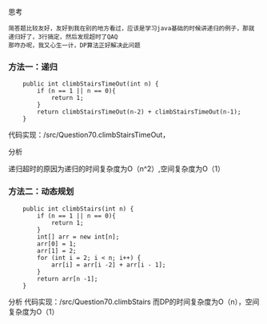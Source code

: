 思考

    简答题比较友好，友好到我在别的地方看过，应该是学习java基础的时候讲递归的例子，那就递归好了，3行搞定，然后发现超时了QAQ
    那咋办呢，我又心生一计，DP算法正好解决此问题
    
### 方法一：递归


~~~
    public int climbStairsTimeOut(int n) {
        if (n == 1 || n == 0){
            return 1;
        }
        return climbStairsTimeOut(n-2) + climbStairsTimeOut(n-1);
    }
~~~
    
代码实现：/src/Question70.climbStairsTimeOut，

分析

递归超时的原因为递归的时间复杂度为O（n^2）,空间复杂度为O（1）

### 方法二：动态规划

~~~
    public int climbStairs(int n) {
        if (n == 1 || n == 0){
            return 1;
        }
        int[] arr = new int[n];
        arr[0] = 1;
        arr[1] = 2;
        for (int i = 2; i < n; i++) {
            arr[i] = arr[i -2] + arr[i - 1];
        }
        return arr[n -1];
    }
~~~

分析
代码实现：/src/Question70.climbStairs
而DP的时间复杂度为O（n），空间复杂度为O（1）